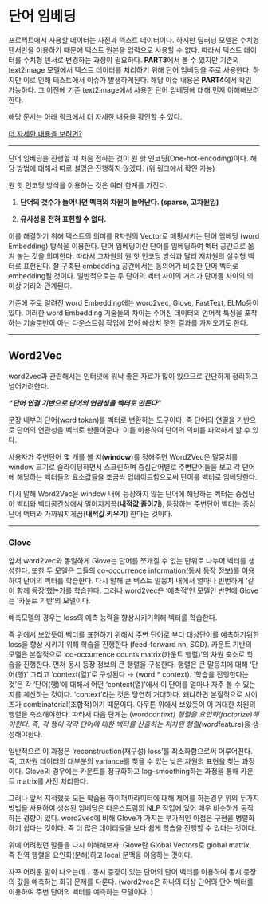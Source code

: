 # 단어 임베딩 

프로젝트에서 사용할 데이터는 사진과 텍스트 데이터이다. 하지만 딥러닝 모델은 수치형 텐서만을 이용하기 때문에 텍스트 원본을 입력으로 사용할 수 없다. 따라서 텍스트 데이터를 수치형 텐서로 변경하는 과정이 필요하다. 
**PART3**에서 볼 수 있지만 기존의 text2image 모델에서 텍스트 데이터를 처리하기 위해 단어 임베딩을 주로 사용한다. 하지만 이로 인해 테스트에서 이슈가 발생하게된다. 해당 이슈 내용은 **PART4**에서 확인 가능하다.  그 이전에 기존 text2image에서 사용한 단어 임베딩에 대해 먼저 이해해보려한다. 

해당 문서는 아래 링크에서 더 자세한 내용을 확인할 수 있다. 

[더 자세한 내용을 보려면?](<https://docs.google.com/document/d/141f839bNky8Tx5jfvu7q7IqFXdNzuszL8x15zh26De0/edit>)

-----------

단어 임베딩을 진행할 때 처음 접하는 것이 원 핫 인코딩(One-hot-encoding)이다. 해당 방법에 대해서 따로 설명은 진행하지 않겠다. (위 링크에서 확인 가능)

원 핫 인코딩 방식을 이용하는 것은 여러 한계를 가진다. 

1. **단어의 갯수가 늘어나면 벡터의 차원이 늘어난다. (sparse, 고차원임)**

2. **유사성을 전혀 표현할 수 없다.**

이를 해결하기 위해 텍스트의 의미를 R차원의 Vector로 매핑시키는 단어 임베딩 (word Embedding) 방식을 이용한다. 단어 임베딩이란 단어를 임베딩하여 벡터 공간으로 옮겨 놓는 것을 의미한다. 따라서 고차원의  원 핫 인코딩 방식과 달리 저차원의 실수형 벡터로 표현된다. 잘 구축된 embedding 공간에서는 동의어가 비슷한 단어 벡터로 embedding될 것이다. 일반적으로는 두 단어의 벡터 사이의 거리가 단어들 사이의 의미상 거리와 관계된다.

기존에 주로 알려진 word Embedding에는 word2vec, Glove, FastText, ELMo등이 있다. 이러한 word Embedding 기술들의 차이는  주어진 데이터의 언어적 특성을 포착하는 기술뿐만이 아닌 다운스트림 작업에 있어 예상치 못한 결과를 가져오기도 한다.

-----------------

## Word2Vec 

word2vec과 관련해서는 인터넷에 워낙 좋은 자료가 많이 있으므로 간단하게 정리하고 넘어가려한다. 

***“단어 연결 기반으로 단어의 연관성을 벡터로 만든다”***

문장 내부의 단어(word token)를 벡터로 변환하는 도구이다. 즉 단어의 연결을 기반으로 단어의 연관성을 벡터로 만들어준다. 이를 이용하여 단어의 의미를 파악하게 할 수 있다. 

사용자가 주변단어 몇 개를 볼 지(**window**)를 정해주면 Word2Vec은 말뭉치를 window 크기로 슬라이딩하면서 스크린하며 중심단어별로 주변단어들을 보고 각 단어에 해당하는 벡터들의 요소값들을 조금씩 업데이트함으로써 단어를 벡터로 임베딩한다. 

다시 말해 Word2Vec은 window 내에 등장하지 않는 단어에 해당하는 벡터는 중심단어 벡터와 벡터공간상에서 멀어지게끔(**내적값 줄이기**), 등장하는 주변단어 벡터는 중심단어 벡터와 가까워지게끔(**내적값 키우기**) 한다는 것이다. 

--------------------

### Glove 

앞서 word2vec와 동일하게 Glove는 단어를 쪼개질 수 없는 단위로 나누어 벡터를 생성한다. 또한 두 모델은 그들의 co-occurrence information(동시 등장 정보)를 이용하여 단어의 벡터를 학습한다. 다시 말해 큰 텍스트 말뭉치 내에서 얼마나 빈번하게 ‘같이 함께 등장’했는가를 학습한다. 그러나 word2vec은 ‘예측적’인 모델인 반면에 Glove는 ‘카운트 기반’의 모델이다. 

예측모델의 경우는 loss의 예측 능력을 향상시키기위해 벡터를 학습한다. 

즉 위에서 보았듯이 벡터를 표현하기 위해서 주변 단어로 부터 대상단어를 예측하기위한 loss을 향상 시키기 위해 학습을 진행한다 (feed-forward nn, SGD). 카운트 기반의 모델은 본질적으로 ‘co-occurrence counts matrix(카운트 행렬)’의 차원 축소로 학습을 진행한다.  먼저 동시 등장 정보의 큰 행렬을 구성한다. 행렬은 큰 말뭉치에 대해 ‘단어(행)’ 그리고 ‘context(열)’로 구성된다 → (word * context). ‘학습을 진행한다는 것’은 각 ‘단어(행)’에 대해서 어떤 ‘context(열)’에서 이 단어를 얼마나 자주 볼 수 있는지를 계산하는 것이다. ‘context’라는 것은 당연히 거대하다. 왜냐하면 본질적으로 사이즈가 combinatorial(조합적)이기 때문이다. 아무튼 위에서 보았듯이 이 거대한 차원의 행렬을 축소해야한다. 따라서 다음 단계는 (word*context) 행렬을 요인화(factorize)해야한다. 즉, 각 행이 각각 단어에 대한 벡터를 산출하는 저차원 행렬(word*feature)을 생성해야한다.

일반적으로 이 과정은 ‘reconstruction(재구성) loss’를 최소화함으로써 이루어진다. 즉, 고차원 데이터의 대부분의 variance를 찾을 수 있는 낮은 차원의 표현을 찾는 과정이다. Glove의 경우에는 카운트를 정규화하고 log-smoothing하는 과정을 통해 카운트 matrix를 사전 처리한다. 

그러나 앞서 지적했듯 모든 학습용 하이퍼파라미터에 대해 제어를 하는경우  위의 두가지 방법을 사용하여 생성된 임베딩은 다운스트림의 NLP 작업에 있어 매우 비슷하게 동작하는 경향이 있다. 
word2vec에 비해 Glove가 가지는 부가적인 이점은 구현을 병렬화하기 쉽다는 것이다. 즉 더 많은 데이터들을 보다 쉽게 학습을 진행할 수 있다는 것이다. 

위에 어려웠던 말들을 다시 이해해보자. Glove란 Global Vectors로 global matrix, 즉 전역 행렬을 요인화(분해)하고 local 문맥을 이용하는 것이다. 

자꾸 어려운 말이 나오는데… 동시 등장이 있는 단어의 단어 벡터를 이용하여 동시 등장의 값을 예측하는 회귀 문제를 다룬다. (word2vec은 하나의 대상 단어의 단어 벡터를 이용하여 주변 단어의 벡터를 예측하는 모델이다. )